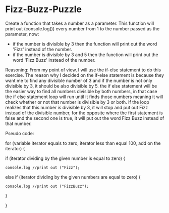 # Fizz-Buzz-Puzzle
Create a function that takes a number as a parameter. This function will print out (console.log()) every number from 1 to the number passed as the parameter, now:
- if the number is divisible by 3 then the function will print out the word 'Fizz' instead of the number.
- if the number is divisible by 3 and 5 then the function will print out the word 'Fizz Buzz' instead of the number.

Reasoning:
From my point of view, I will use the if-else statement to do this exercise. The reason why I decided on the if-else statement is because they want me to find any divisible number of 3 and if the number is not only divisible by 3, it should be also divisible by 5. the if else statement will be the easier way to find all numbers divisible by both numbers, in that case the if else statement loop will run until it finds those numbers meaning it will check  whether or not that number is divisible by 3 or both. If the loop realizes that this number is divisible by 3, it will stop and put out Fizz instead of the divisible number, for the opposite where the first statement is false and the second one is true, it will put out the word Fizz Buzz instead of that number.

Pseudo code:

for (variable iterator equals to zero, iterator less than equal 100, add on the iterator) {

if (iterator dividing by the given number is equal to zero) {

    console.log //print out ("Fizz");
    
else if (iterator dividing by the given numbers are equal to zero) {

    console.log //print out ("FizzBuzz");
}

}
